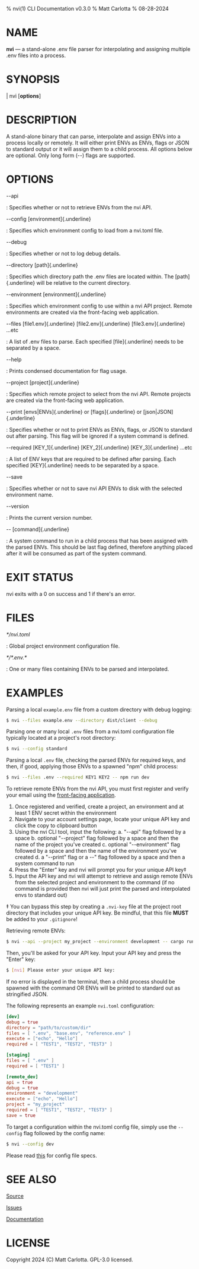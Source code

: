 % nvi(1) CLI Documentation v0.3.0
% Matt Carlotta
% 08-28-2024

# NAME

**nvi** — a stand-alone .env file parser for interpolating and assigning multiple .env files into a process.

# SYNOPSIS

| nvi \[**options**]

# DESCRIPTION

A stand-alone binary that can parse, interpolate and assign ENVs into a process locally or remotely.
It will either print ENVs as ENVs, flags or JSON to standard output or it will assign them to a child process. 
All options below are optional. Only long form (\--) flags are supported.

# OPTIONS

\--api

:   Specifies whether or not to retrieve ENVs from the nvi API.

\--config [environment]{.underline}

:  Specifies which environment config to load from a nvi.toml file. 

\--debug

:   Specifies whether or not to log debug details.

\--directory [path]{.underline}

:   Specifies which directory path the .env files are located within. The [path]{.underline} will be relative to the current directory.

\--environment [environment]{.underline}

:   Specifies which environment config to use within a nvi API project. Remote environments are created via the front-facing web application.

\--files [file1.env]{.underline} [file2.env]{.underline} [file3.env]{.underline} ...etc

:   A list of .env files to parse. Each specified [file]{.underline} needs to be separated by a space.

\--help

:   Prints condensed documentation for flag usage.

\--project [project]{.underline}

:   Specifies which remote project to select from the nvi API. Remote projects are created via the front-facing web application.

\--print [envs|ENVs]{.underline} or [flags]{.underline} or [json|JSON]{.underline}

:   Specifies whether or not to print ENVs as ENVs, flags, or JSON to standard out after parsing. This flag will be ignored if a system command is defined.

\--required [KEY_1]{.underline} [KEY_2]{.underline} [KEY_3]{.underline} ...etc

:   A list of ENV keys that are required to be defined after parsing. Each specified [KEY]{.underline} needs to be separated by a space.

\--save

:   Specifies whether or not to save nvi API ENVs to disk with the selected environment name.

\--version

:   Prints the current version number.

\-- [command]{.underline}

:   A system command to run in a child process that has been assigned with the parsed ENVs. This should be last flag defined, therefore anything placed after it will be consumed as part of the system command.

# EXIT STATUS

nvi exits with a 0 on success and 1 if there's an error.

# FILES

*\*/nvi.toml*

:   Global project environment configuration file.

*\*/\*.env.\**

:   One or many files containing ENVs to be parsed and interpolated.

# EXAMPLES

Parsing a local `example.env` file from a custom directory with debug logging:
```bash
$ nvi --files example.env --directory dist/client --debug
```

Parsing one or many local `.env` files from a nvi.toml configuration file typically located at a project's root directory:
```bash
$ nvi --config standard
```

Parsing a local `.env` file, checking the parsed ENVs for required keys, and then, if good, applying those ENVs to a spawned "npm" child process:
```bash
$ nvi --files .env --required KEY1 KEY2 -- npm run dev
```

To retrieve remote ENVs from the nvi API, you must first register and verify your email using the [front-facing application](https://github.com/mattcarlotta/nvi-app). 

1. Once registered and verified, create a project, an environment and at least 1 ENV secret within the environment
2. Navigate to your account settings page, locate your unique API key and click the copy to clipboard button
3. Using the nvi CLI tool, input the following:
    a. "\--api" flag followed by a space 
    b. optional "\--project" flag followed by a space and then the name of the project you've created
    c. optional "\--environment" flag followed by a space and then the name of the environment you've created
    d. a "\--print" flag or a \--" flag followed by a space and then a system command to run 
4. Press the "Enter" key and nvi will prompt you for your unique API key‡
5. Input the API key and nvi will attempt to retrieve and assign remote ENVs from the selected project and environment to the command (if no command is provided then nvi will just print the parsed and interpolated envs to standard out)

‡ You can bypass this step by creating a `.nvi-key` file at the project root directory that includes your unique API key. Be mindful, that this file **MUST** be added to your `.gitignore`!

Retrieving remote ENVs:
```bash
$ nvi --api --project my_project --environment development -- cargo run
```

Then, you'll be asked for your API key. Input your API key and press the "Enter" key:
```bash
$ [nvi] Please enter your unique API key: 
```

If no error is displayed in the terminal, then a child process should be spawned with the command OR ENVs will be printed to standard out as stringified JSON.

The following represents an example `nvi.toml` configuration:
```toml
[dev]
debug = true
directory = "path/to/custom/dir"
files = [ ".env", "base.env", "reference.env" ]
execute = ["echo", "Hello"]
required = [ "TEST1", "TEST2", "TEST3" ]

[staging]
files = [ ".env" ]
required = [ "TEST1" ]

[remote_dev]
api = true
debug = true
environment = "development"
execute = ["echo", "Hello"]
project = "my_project"
required = [ "TEST1", "TEST2", "TEST3" ]
save = true
```

To target a configuration within the nvi.toml config file, simply use the `--config` flag followed by the config name:
```bash
$ nvi --config dev
```

Please read [this](https://github.com/mattcarlotta/nvi#what-are-the-nvi-configuration-file-specs) for config file specs.

# SEE ALSO
[Source](https://github.com/mattcarlotta/nvi)

[Issues](https://github.com/mattcarlotta/nvi/issues)

[Documentation](https://github.com/mattcarlotta/nvi#README)

# LICENSE

Copyright 2024 (C) Matt Carlotta. GPL-3.0 licensed.
